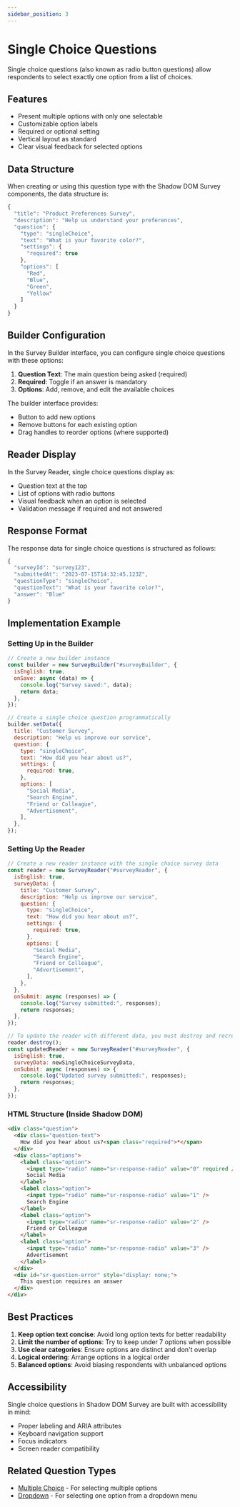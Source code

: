 ```yaml
---
sidebar_position: 3
---
```


# Single Choice Questions

Single choice questions (also known as radio button questions) allow respondents to select exactly one option from a list of choices.

## Features

- Present multiple options with only one selectable
- Customizable option labels
- Required or optional setting
- Vertical layout as standard
- Clear visual feedback for selected options

## Data Structure

When creating or using this question type with the Shadow DOM Survey components, the data structure is:

```javascript
{
  "title": "Product Preferences Survey",
  "description": "Help us understand your preferences",
  "question": {
    "type": "singleChoice",
    "text": "What is your favorite color?",
    "settings": {
      "required": true
    },
    "options": [
      "Red",
      "Blue",
      "Green",
      "Yellow"
    ]
  }
}
```

## Builder Configuration

In the Survey Builder interface, you can configure single choice questions with these options:

1. **Question Text**: The main question being asked (required)
2. **Required**: Toggle if an answer is mandatory
3. **Options**: Add, remove, and edit the available choices

The builder interface provides:

- Button to add new options
- Remove buttons for each existing option
- Drag handles to reorder options (where supported)

## Reader Display

In the Survey Reader, single choice questions display as:

- Question text at the top
- List of options with radio buttons
- Visual feedback when an option is selected
- Validation message if required and not answered

## Response Format

The response data for single choice questions is structured as follows:

```javascript
{
  "surveyId": "survey123",
  "submittedAt": "2023-07-15T14:32:45.123Z",
  "questionType": "singleChoice",
  "questionText": "What is your favorite color?",
  "answer": "Blue"
}
```

## Implementation Example

### Setting Up in the Builder

```javascript
// Create a new builder instance
const builder = new SurveyBuilder("#surveyBuilder", {
  isEnglish: true,
  onSave: async (data) => {
    console.log("Survey saved:", data);
    return data;
  },
});

// Create a single choice question programmatically
builder.setData({
  title: "Customer Survey",
  description: "Help us improve our service",
  question: {
    type: "singleChoice",
    text: "How did you hear about us?",
    settings: {
      required: true,
    },
    options: [
      "Social Media",
      "Search Engine",
      "Friend or Colleague",
      "Advertisement",
    ],
  },
});
```

### Setting Up the Reader

```javascript
// Create a new reader instance with the single choice survey data
const reader = new SurveyReader("#surveyReader", {
  isEnglish: true,
  surveyData: {
    title: "Customer Survey",
    description: "Help us improve our service",
    question: {
      type: "singleChoice",
      text: "How did you hear about us?",
      settings: {
        required: true,
      },
      options: [
        "Social Media",
        "Search Engine",
        "Friend or Colleague",
        "Advertisement",
      ],
    },
  },
  onSubmit: async (responses) => {
    console.log("Survey submitted:", responses);
    return responses;
  },
});

// To update the reader with different data, you must destroy and recreate it
reader.destroy();
const updatedReader = new SurveyReader("#surveyReader", {
  isEnglish: true,
  surveyData: newSingleChoiceSurveyData,
  onSubmit: async (responses) => {
    console.log("Updated survey submitted:", responses);
    return responses;
  },
});
```

### HTML Structure (Inside Shadow DOM)

```html
<div class="question">
  <div class="question-text">
    How did you hear about us?<span class="required">*</span>
  </div>
  <div class="options">
    <label class="option">
      <input type="radio" name="sr-response-radio" value="0" required />
      Social Media
    </label>
    <label class="option">
      <input type="radio" name="sr-response-radio" value="1" />
      Search Engine
    </label>
    <label class="option">
      <input type="radio" name="sr-response-radio" value="2" />
      Friend or Colleague
    </label>
    <label class="option">
      <input type="radio" name="sr-response-radio" value="3" />
      Advertisement
    </label>
  </div>
  <div id="sr-question-error" style="display: none;">
    This question requires an answer
  </div>
</div>
```

## Best Practices

1. **Keep option text concise**: Avoid long option texts for better readability
2. **Limit the number of options**: Try to keep under 7 options when possible
3. **Use clear categories**: Ensure options are distinct and don't overlap
4. **Logical ordering**: Arrange options in a logical order
5. **Balanced options**: Avoid biasing respondents with unbalanced options

## Accessibility

Single choice questions in Shadow DOM Survey are built with accessibility in mind:

- Proper labeling and ARIA attributes
- Keyboard navigation support
- Focus indicators
- Screen reader compatibility

## Related Question Types

- [Multiple Choice](multiple-choice.md) - For selecting multiple options
- [Dropdown](dropdown.md) - For selecting one option from a dropdown menu
